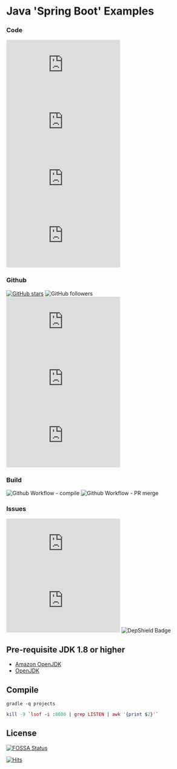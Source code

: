 # Java 'Spring Boot' Examples
### Code
![GitHub language count](https://img.shields.io/github/languages/count/krishnamanchikalapudi/examples.java)
![GitHub last commit](https://img.shields.io/github/last-commit/krishnamanchikalapudi/examples.java)
![GitHub repo size](https://img.shields.io/github/repo-size/krishnamanchikalapudi/examples.java)
![GitHub code size in bytes](https://img.shields.io/github/languages/code-size/krishnamanchikalapudi/examples.java)
### Github
[![GitHub stars](https://img.shields.io/github/stars/krishnamanchikalapudi/examples.java.svg)](https://github.com/krishnamanchikalapudi/examples.java/stargazers)
![GitHub followers](https://img.shields.io/github/followers/krishnamanchikalapudi?style=social)
![GitHub forks](https://img.shields.io/github/forks/krishnamanchikalapudi/examples.java?style=social)
![GitHub watchers](https://img.shields.io/github/watchers/krishnamanchikalapudi/examples.java?style=social)
![GitHub license](https://img.shields.io/github/license/krishnamanchikalapudi/examples.java)
### Build
![Github Workflow - compile](https://github.com/krishnamanchikalapudi/examples.java/workflows/maven/badge.svg)
![Github Workflow - PR merge](https://github.com/krishnamanchikalapudi/examples.java/workflows/.github/workflows/automerge/badge.svg)
### Issues
![GitHub issues](https://img.shields.io/github/issues/krishnamanchikalapudi/examples.java)
![Snyk Vulnerabilities for GitHub Repo](https://img.shields.io/snyk/vulnerabilities/github/krishnamanchikalapudi/examples.java)
![DepShield Badge](https://depshield.sonatype.org/badges/krishnamanchikalapudi/examples.java/depshield.svg)


## Pre-requisite JDK 1.8 or higher
* [Amazon OpenJDK](https://aws.amazon.com/corretto/)
* [OpenJDK](https://openjdk.java.net/install/index.html)


## Compile
```````
gradle -q projects
```````


```````mac terminal
kill -9 `lsof -i :8080 | grep LISTEN | awk '{print $2}'`
```````

## License
[![FOSSA Status](https://app.fossa.io/api/projects/git%2Bgithub.com%2Fkrishnamanchikalapudi%2Fexamples.java.svg?type=large)](https://app.fossa.io/projects/git%2Bgithub.com%2Fkrishnamanchikalapudi%2Fexamples.java?ref=badge_large)


[![Hits](https://hits.seeyoufarm.com/api/count/incr/badge.svg?url=https%3A%2F%2Fgithub.com%2Fkrishnamanchikalapudi&count_bg=%2379C83D&title_bg=%23555555&icon=github.svg&icon_color=%23E7E7E7&title=hits&edge_flat=false)](https://github.com/krishnamanchikalapudi)

